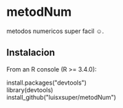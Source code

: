 metodNum
===========

metodos numericos super facil ☺.

## Instalacion

From an R console (R >= 3.4.0):

install.packages("devtools")<br/>
library(devtools)<br/>
install_github("luisxsuper/metodNum")



